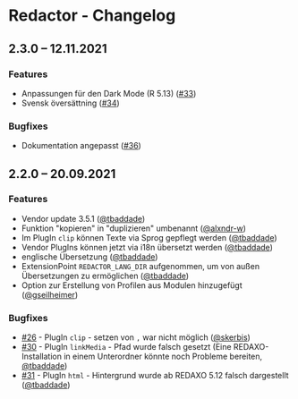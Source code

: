 # Redactor - Changelog


## 2.3.0 – 12.11.2021

### Features

* Anpassungen für den Dark Mode (R 5.13) ([#33](https://github.com/FriendsOfREDAXO/redactor/pull/33))
* Svensk översättning ([#34](https://github.com/FriendsOfREDAXO/redactor/pull/34))

### Bugfixes

* Dokumentation angepasst ([#36](https://github.com/FriendsOfREDAXO/redactor/pull/36))


## 2.2.0 – 20.09.2021

### Features

* Vendor update 3.5.1 ([@tbaddade](https://github.com/tbaddade))
* Funktion "kopieren" in "duplizieren" umbenannt ([@alxndr-w](https://github.com/alxndr-w))
* Im PlugIn `clip` können Texte via Sprog gepflegt werden ([@tbaddade](https://github.com/tbaddade))
* Vendor PlugIns können jetzt via i18n übersetzt werden ([@tbaddade](https://github.com/tbaddade))
* englische Übersetzung ([@tbaddade](https://github.com/tbaddade))
* ExtensionPoint `REDACTOR_LANG_DIR` aufgenommen, um von außen Übersetzungen zu ermöglichen ([@tbaddade](https://github.com/tbaddade))
* Option zur Erstellung von Profilen aus Modulen hinzugefügt ([@gseilheimer](https://github.com/gseilheimer))

### Bugfixes

* [#26](https://github.com/FriendsOfREDAXO/redactor/commit/2f60e5d351ffc31518ca32a97d1179e83d3b6086) - PlugIn `clip` - setzen von `,` war nicht möglich ([@skerbis](https://github.com/skerbis))
* [#30](https://github.com/FriendsOfREDAXO/redactor/commit/dcdbb0dea8d40817715ee1881e954322eacb0073) - PlugIn `linkMedia` - Pfad wurde falsch gesetzt (Eine REDAXO-Installation in einem Unterordner könnte noch Probleme bereiten, [@tbaddade](https://github.com/tbaddade))
* [#31](https://github.com/FriendsOfREDAXO/redactor/commit/4624cd1265ad3ac36a9ff3de3ae97063b211138e) - PlugIn `html` - Hintergrund wurde ab REDAXO 5.12 falsch dargestellt ([@tbaddade](https://github.com/tbaddade))
